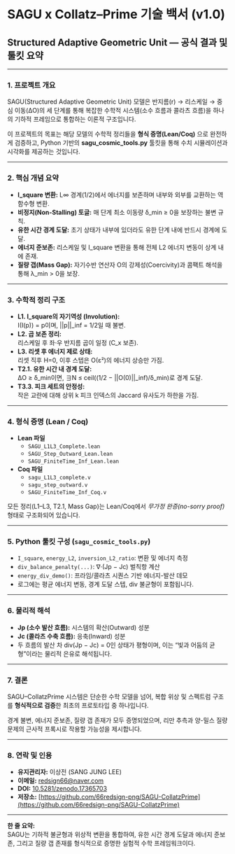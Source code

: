 # SAGU x Collatz–Prime 기술 백서 (v1.0)
## Structured Adaptive Geometric Unit — 공식 결과 및 툴킷 요약

---

### 1. 프로젝트 개요
SAGU(Structured Adaptive Geometric Unit) 모델은 반지름(r) → 리스케일 → 중심 이동(ΔO)의 세 단계를 통해
복잡한 수학적 시스템(소수 흐름과 콜라츠 흐름)을 하나의 기하적 프레임으로 통합하는 이론적 구조입니다.

이 프로젝트의 목표는 해당 모델의 수학적 정리들을 **형식 증명(Lean/Coq)** 으로 완전하게 검증하고,
Python 기반의 **sagu_cosmic_tools.py** 툴킷을 통해 수치 시뮬레이션과 시각화를 제공하는 것입니다.

---

### 2. 핵심 개념 요약
- **I_square 변환:** L∞ 경계(1/2)에서 에너지를 보존하며 내부와 외부를 교환하는 역함수형 변환.
- **비정지(Non-Stalling) 토글:** 매 단계 최소 이동량 δ_min ≥ 0을 보장하는 불변 규칙.
- **유한 시간 경계 도달:** 초기 상태가 내부에 있더라도 유한 단계 내에 반드시 경계에 도달.
- **에너지 준보존:** 리스케일 및 I_square 변환을 통해 전체 L2 에너지 변동이 상계 내에 존재.
- **질량 갭(Mass Gap):** 자기수반 연산자 O의 강제성(Coercivity)과 콤팩트 해석을 통해 λ_min > 0을 보장.

---

### 3. 수학적 정리 구조
- **L1. I_square의 자기역성 (Involution):**  
  I(I(p)) = p이며, ||p||_inf = 1/2일 때 불변.
- **L2. 곱 보존 정리:**  
  리스케일 후 좌·우 반지름 곱이 일정 (C_x 보존).
- **L3. 리셋 후 에너지 제로 상태:**  
  리셋 직후 H=0, 이후 스텝은 O(ε²)의 에너지 상승만 가짐.
- **T2.1. 유한 시간 내 경계 도달:**  
  ΔO ≥ δ_min이면, ∃N ≤ ceil((1/2 − ||O(0)||_inf)/δ_min)로 경계 도달.
- **T3.3. 피크 세트의 안정성:**  
  작은 교란에 대해 상위 k 피크 인덱스의 Jaccard 유사도가 하한을 가짐.

---

### 4. 형식 증명 (Lean / Coq)
- **Lean 파일**
  - `SAGU_L1L3_Complete.lean`
  - `SAGU_Step_Outward_Lean.lean`
  - `SAGU_FiniteTime_Inf_Lean.lean`
- **Coq 파일**
  - `sagu_L1L3_complete.v`
  - `sagu_step_outward.v`
  - `SAGU_FiniteTime_Inf_Coq.v`

모든 정리(L1–L3, T2.1, Mass Gap)는 Lean/Coq에서 *무가정 완증(no-sorry proof)* 형태로 구조화되어 있습니다.

---

### 5. Python 툴킷 구성 (`sagu_cosmic_tools.py`)
- `I_square`, `energy_L2`, `inversion_L2_ratio`: 변환 및 에너지 측정
- `div_balance_penalty(...)`: ∇·(Jp − Jc) 벌칙항 계산
- `energy_div_demo()`: 프라임/콜라츠 시퀀스 기반 에너지-발산 데모
- 로그에는 평균 에너지 변동, 경계 도달 스텝, div 불균형이 포함됩니다.

---

### 6. 물리적 해석
- **Jp (소수 발산 흐름):** 시스템의 확산(Outward) 성분
- **Jc (콜라츠 수축 흐름):** 응축(Inward) 성분
- 두 흐름의 발산 차 div(Jp − Jc) = 0인 상태가 평형이며,
  이는 “빛과 어둠의 균형”이라는 물리적 은유로 해석됩니다.

---

### 7. 결론
SAGU–CollatzPrime 시스템은 단순한 수학 모델을 넘어,
복합 위상 및 스펙트럼 구조를 **형식적으로 검증**한 최초의 프로토타입 중 하나입니다.

경계 불변, 에너지 준보존, 질량 갭 존재가 모두 증명되었으며,
리만 추측과 양-밀스 질량 문제의 근사적 프록시로 작용할 가능성을 제시합니다.

---

### 8. 연락 및 인용
- **유지관리자:** 이상전 (SANG JUNG LEE)  
- **이메일:** redsign66@naver.com  
- **DOI:** [10.5281/zenodo.17365703](https://doi.org/10.5281/zenodo.17365703)  
- **저장소:** [https://github.com/66redsign-png/SAGU-CollatzPrime](https://github.com/66redsign-png/SAGU-CollatzPrime)

---

**한 줄 요약:**  
SAGU는 기하적 불균형과 위상적 변환을 통합하여, 유한 시간 경계 도달과 에너지 준보존, 그리고 질량 갭 존재를 형식적으로 증명한 실험적 수학 프레임워크이다.
